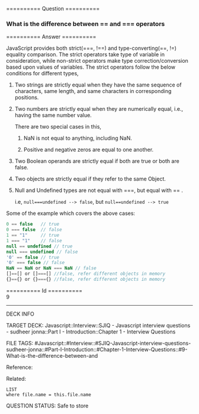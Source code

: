 ========== Question ==========  

### What is the difference between == and === operators  

========== Answer ==========  

JavaScript provides both strict(===, !==) and type-converting(==, !=) equality comparison. The strict operators take type of variable in consideration, while non-strict operators make type correction/conversion based upon values of variables. The strict operators follow the below conditions for different types,

1. Two strings are strictly equal when they have the same sequence of characters, same length, and same characters in corresponding positions.

2. Two numbers are strictly equal when they are numerically equal, i.e., having the same number value.

    There are two special cases in this,

    1. NaN is not equal to anything, including NaN.

    2. Positive and negative zeros are equal to one another.

3. Two Boolean operands are strictly equal if both are true or both are false.

4. Two objects are strictly equal if they refer to the same Object.

5. Null and Undefined types are not equal with ===, but equal with == .

    i.e, `null===undefined --> false`, but `null==undefined --> true`

Some of the example which covers the above cases:

```javascript
0 == false   // true
0 === false  // false
1 == "1"     // true
1 === "1"    // false
null == undefined // true
null === undefined // false
'0' == false // true
'0' === false // false
NaN == NaN or NaN === NaN // false
[]==[] or []===[] //false, refer different objects in memory
{}=={} or {}==={} //false, refer different objects in memory
```

========== Id ==========  
9

---

DECK INFO

TARGET DECK: Javascript::Interview::SJIQ - Javascript interview questions - sudheer jonna::Part I - Introduction::Chapter 1 - Interview Questions

FILE TAGS: #Javascript::#Interview::#SJIQ-Javascript-interview-questions-sudheer-jonna::#Part-I-Introduction::#Chapter-1-Interview-Questions::#9-What-is-the-difference-between-and

Reference:

Related:

```dataview
LIST
where file.name = this.file.name
```

QUESTION STATUS: Safe to store

